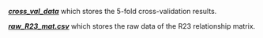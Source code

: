 [***cross_val_data***](cross_val_data/) which stores the 5-fold cross-validation results.

[***raw_R23_mat.csv***](raw_R23_mat.csv/) which stores the raw data of the R23 relationship matrix.
